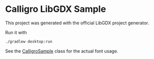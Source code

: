 # Calligro LibGDX Sample

This project was generated with the official LibGDX project generator.

Run it with

```bash
./gradlew desktop:run
```

See the [CalligroSample](core/src/com/ideasalmanac/calligro/libgdx/CalligroSample.java) class for the actual font usage.
